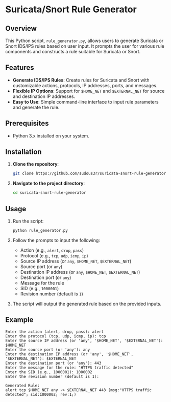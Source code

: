 # Suricata/Snort Rule Generator

## Overview

This Python script, `rule_generator.py`, allows users to generate Suricata or Snort IDS/IPS rules based on user input. It prompts the user for various rule components and constructs a rule suitable for Suricata or Snort.

## Features

- **Generate IDS/IPS Rules**: Create rules for Suricata and Snort with customizable actions, protocols, IP addresses, ports, and messages.
- **Flexible IP Options**: Support for `$HOME_NET` and `$EXTERNAL_NET` for source and destination IP addresses.
- **Easy to Use**: Simple command-line interface to input rule parameters and generate the rule.

## Prerequisites

- Python 3.x installed on your system.

## Installation

1. **Clone the repository**:
    ```bash
    git clone https://github.com/sudous3r/suricata-snort-rule-generator.git
    ```

2. **Navigate to the project directory**:
    ```bash
    cd suricata-snort-rule-generator
    ```

## Usage

1. Run the script:
    ```bash
    python rule_generator.py
    ```

2. Follow the prompts to input the following:
    - Action (e.g., `alert`, `drop`, `pass`)
    - Protocol (e.g., `tcp`, `udp`, `icmp`, `ip`)
    - Source IP address (or `any`, `$HOME_NET`, `$EXTERNAL_NET`)
    - Source port (or `any`)
    - Destination IP address (or `any`, `$HOME_NET`, `$EXTERNAL_NET`)
    - Destination port (or `any`)
    - Message for the rule
    - SID (e.g., `1000001`)
    - Revision number (default is `1`)

3. The script will output the generated rule based on the provided inputs.

## Example

```plaintext
Enter the action (alert, drop, pass): alert
Enter the protocol (tcp, udp, icmp, ip): tcp
Enter the source IP address (or 'any', '$HOME_NET', '$EXTERNAL_NET'): $HOME_NET
Enter the source port (or 'any'): any
Enter the destination IP address (or 'any', '$HOME_NET', '$EXTERNAL_NET'): $EXTERNAL_NET
Enter the destination port (or 'any'): 443
Enter the message for the rule: "HTTPS traffic detected"
Enter the SID (e.g., 1000001): 1000002
Enter the revision number (default is 1): 

Generated Rule:
alert tcp $HOME_NET any -> $EXTERNAL_NET 443 (msg:"HTTPS traffic detected"; sid:1000002; rev:1;)
